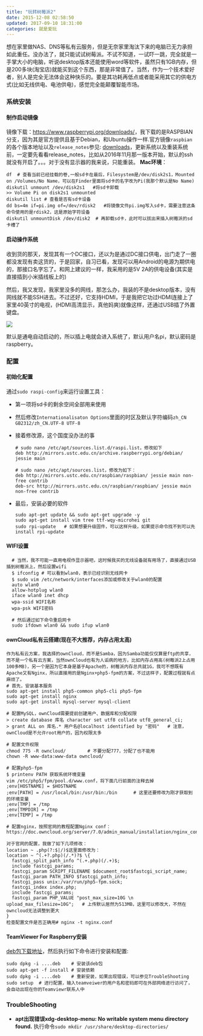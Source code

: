 ```yaml
---
title: "玩转树莓派2"
date: 2015-12-08 02:58:50
updated: 2017-09-10 18:31:00
categories: 就是爱玩
---
```

想在家里做NAS、DNS等私有云服务，但是无奈家里淘汰下来的电脑已无力承担如此重任。没办法了，就只能试试树莓派。不试不知道，一试吓一跳，完全就是一手掌大小的电脑，听说desktop版本还能使用word等软件，虽然只有1GB内存，但是200多块(淘宝店)就能买到这个东西，那是非常值了。当然，作为一个技术爱好者，别人是完全无法体会这种快乐的。要是其功耗再低点或者能采用其它的供电方式(比如无线供电、电池供电)，感觉完全能颠覆智能市场。  

### 系统安装

#### 制作启动镜像

镜像下载：<https://www.raspberrypi.org/downloads/>，我下载的是RASPBIAN分支，因为其是官方提供且基于Debian，和Ubuntu操作一样.官方镜像`raspbian`的各个版本地址以及`release_notes`参见: [downloads](https://downloads.raspberrypi.org/raspbian_lite/)，更新系统以及重装系统前，一定要先看看release_notes，比如从2016年11月那一版本开始，默认的ssh就没有开启了。。。对于没有显示器的我来说，只能重装。
**Mac环境**：  
```shell
df  # 查看当前已经挂载的卷,一般sd卡在最后，Filesystem是/dev/disk2s1，Mounted on /Volumes/No Name，可以在Finder里面将sd卡的名字改为Pi(我那个默认是No Name)
diskutil unmount /dev/disk2s1   #将sd卡卸载
>> Volume Pi on disk2s1 unmounted
diskutil list # 查看是否有sd卡设备
dd bs=4m if=pi.img of=/dev/rdisk2   #将镜像文件pi.img写入sd卡，需要注意这条命令使用的是rdisk2，这是原始字符设备
diskutil unmountDisk /dev/disk2  # 再卸载sd卡，此时可以拔出来插入树莓派的sd卡槽了  
```

#### 启动操作系统

收到货的那天，发现其有一个DC接口，还以为是通过DC接口供电，出门走了一圈都没发现有卖这货的，于是回家，自习已看，发现可以用Android的电源为期供电的，那接口名字忘了。和网上建议的一样，我采用的是5V 2A的供电设备(其实是直接插到小米插线板上的)  

然后，我又发现，我家里没多的网线，那怎么办，我装的不是desktop版本，没有网线就不能SSH进去。不过还好，它支持HDMI，于是我把它功过HDMI连接上了家里40英寸的电视，(HDMI高清显示，真他妈爽)就像这样，还通过USB插了外置键盘。  

![](http://7xnc86.com1.z0.glb.clouddn.com/raspberrypi_1.jpg)  

默认是通电自动启动的，所以插上电就会进入系统了，默认用户名pi，默认密码是raspberry。

### 配置

#### 初始化配置

通过`sudo raspi-config`来运行设置工具：

- 第一项将sd卡的剩余空间全部用来使用

- 然后修改`Internationalisaton Options`里面的时区及默认字符编码`zh_CN GB2312/zh_CN.UTF-8 UTF-8`

- 接着修改源，这个国度没办法的事  

  ```shell
  # sudo nano /etc/apt/sources.list.d/raspi.list，修改如下
  deb http://mirrors.ustc.edu.cn/archive.raspberrypi.org/debian/ jessie main

  # sudo nano /etc/apt/sources.list，修改为如下：
  deb http://mirrors.ustc.edu.cn/raspbian/raspbian/ jessie main non-free contrib  
  deb-src http://mirrors.ustc.edu.cn/raspbian/raspbian/ jessie main non-free contrib
  ```


- 最后，安装必要的软件
  ```	shell
  sudo apt-get update && sudo apt-get upgrade -y
  sudo apt-get install vim tree ttf-wqy-microhei git
  sudo rpi-update	# 如果想要升级固件，可以这样升级，如果提示命令找不到可以先install rpi-update
  ```

#### WIFI设置

```shell
  # 当然，我不可能一直用电视作显示器吧，这时候我买的无线设备就有用场了，直接通过USB插到树莓派上，然后设置wifi  
  $ ifconfig # 可以看到wlan0，表示已经识别无线网卡
  $ sudo vim /etc/network/interfaces添加或修改关于wlan0的配置
  auto wlan0
  allow-hotplug wlan0
  iface wlan0 inet dhcp
  wpa-ssid WIFI名称
  wpa-psk WIFI密码

  # 然后通过如下命令重启网卡
  sudo ifdown wlan0 && sudo ifup wlan0
```

#### ownCloud私有云搭建(现在不大推荐，内存占用太高)

```shell
作为私有云方案，我选择的ownCloud，而不是Samba，因为Samba功能仅仅算是ftp的共享，而不是一个私有云方案，当然ownCloud也有为人诟病的地方，比如内存占用高(树莓派2上占用100多MB)，另一个是因为它本身是基于Apache的，树莓派内存总共就1G，我可不想既有Apache又有Nginx，所以直接用的是Nginx+php5-fpm的方案，不过这样子，配置过程就有点麻烦了。  
# 首先，安装基本服务
sudo apt-get install php5-common php5-cli php5-fpm
sudo apt-get install nginx
sudo apt-get install mysql-server mysql-client

# 配置MySQL，ownCloud需要提前创建用户、数据库和分配权限
> create database 库名 character set utf8 collate utf8_general_ci;  
> grant ALL on 库名.* 用户名@localhost identified by "密码"   # 注意，ownCloud是不允许root用户的，因为权限太多

# 配置文件权限
chmod 775 -R owncloud/        # 不要分配777，分配了也不能用
chown -R www-data:www-data owncloud/

# 配置php5-fpm
$ printenv PATH 获取系统环境变量
vim /etc/php5/fpm/pool.d/www.conf，将下面几行前面的注释去掉
;env[HOSTNAME] = $HOSTNAME  
;env[PATH] = /usr/local/bin:/usr/bin:/bin      # 这里还要修改为刚才获取到的环境变量  
;env[TMP] = /tmp  
;env[TMPDIR] = /tmp  
;env[TEMP] = /tmp

# 配置nginx，按照官网的教程配置Nginx conf：https://doc.owncloud.org/server/7.0/admin_manual/installation/nginx_configuration.html

对于官网的配置，我做了如下几项修改：
location ~ .php(?:$|/)$这里面修改为：
location ~ ^(.+?.php)(/.*)?$ \{  
  fastcgi_split_path_info ^(.+.php)(/.+)$;  
  include fastcgi_params;  
  fastcgi_param SCRIPT_FILENAME $document_root$fastcgi_script_name;  
  fastcgi_param PATH_INFO $fastcgi_path_info;  
  fastcgi_pass unix:/var/run/php5-fpm.sock;  
  fastcgi_index index.php;  
  include fastcgi_params;  
  fastcgi_param PHP_VALUE "post_max_size=10G \n upload_max_filesize=10G";   # 上传默认居然为513MB，这里可以修改大，不然在owncloud无法调整到更大
}
检查配置文件是否正确用# nginx -t nginx.conf  
```
#### TeamViewer For Raspberry安装

[deb包下载地址](https://pages.teamviewer.com/published/raspberrypi/)，然后执行如下命令进行安装和配置:

```shell
sudo dpkg -i ....deb	# 安装该deb包
sudo apt-get -f install	# 安装依赖
sudo dpkg -i ....deb	# 重新安装，如果出现错误，可以参见TroubleShooting
sudo setup	# 进行配置，输入teamveiwer的用户名和密码即可在外部网络进行访问了，会自动出现在你的Teamviewr联系人中
```

### TroubleShooting

- **apt出现错误xdg-desktop-menu: No writable system menu directory found.**
  执行命令`sudo mkdir /usr/share/desktop-directories/`

